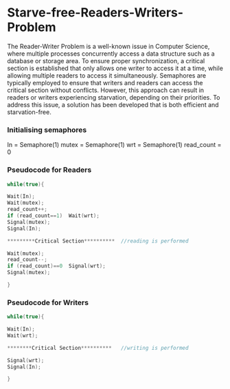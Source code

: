 # Starve-free-Readers-Writers-Problem
The Reader-Writer Problem is a well-known issue in Computer Science, where multiple processes concurrently access a data structure such as a database or storage area. To ensure proper synchronization, a critical section is established that only allows one writer to access it at a time, while allowing multiple readers to access it simultaneously. Semaphores are typically employed to ensure that writers and readers can access the critical section without conflicts. However, this approach can result in readers or writers experiencing starvation, depending on their priorities. To address this issue, a solution has been developed that is both efficient and starvation-free.

### Initialising semaphores
In = Semaphore(1)
mutex = Semaphore(1)
wrt = Semaphore(1)
read_count = 0 

### Pseudocode for Readers
```c++
while(true){

Wait(In);
Wait(mutex);
read_count++;
if (read_count==1)  Wait(wrt);
Signal(mutex);
Signal(In);

*********Critical Section**********  //reading is performed

Wait(mutex);
read_count--;
if (read_count)==0  Signal(wrt);
Signal(mutex);

}
```
### Pseudocode for Writers
```c++
while(true){

Wait(In);
Wait(wrt);

********Critical Section**********   //writing is performed

Signal(wrt);
Signal(In);

}
```





